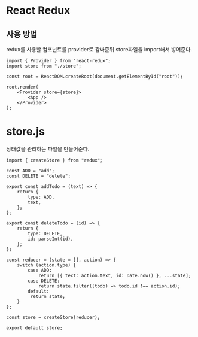 # React Redux

## 사용 방법

redux를 사용할 컴포넌트를 provider로 감싸준뒤 store파일을 import해서 넣어준다.

    import { Provider } from "react-redux";
    import store from "./store";

    const root = ReactDOM.createRoot(document.getElementById("root"));

    root.render(
        <Provider store={store}>
            <App />
        </Provider>
    );

# store.js

상태값을 관리하는 파일을 만들어준다.

    import { createStore } from "redux";

    const ADD = "add";
    const DELETE = "delete";

    export const addTodo = (text) => {
        return {
            type: ADD,
            text,
        };
    };

    export const deleteTodo = (id) => {
        return {
            type: DELETE,
            id: parseInt(id),
        };
    };

    const reducer = (state = [], action) => {
        switch (action.type) {
            case ADD:
                return [{ text: action.text, id: Date.now() }, ...state];
            case DELETE:
                return state.filter((todo) => todo.id !== action.id);
            default:
             return state;
        }
    };

    const store = createStore(reducer);

    export default store;
